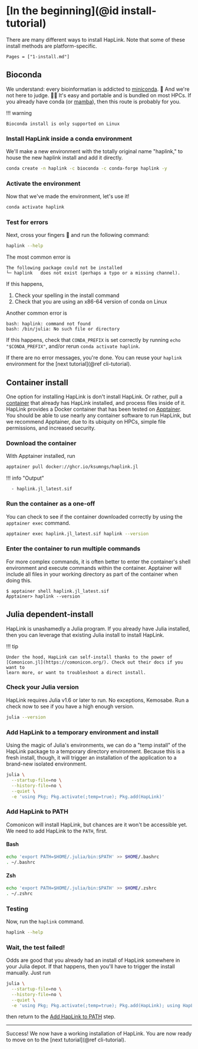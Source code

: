 # [In the beginning](@id install-tutorial)

There are many different ways to install HapLink. Note that some of these
install methods are platform-specific.

```@contents
Pages = ["1-install.md"]
```

## Bioconda

We understand: every bioinformatian is addicted to
[miniconda](https://docs.conda.io/en/latest/miniconda.html). 🐍 And we're not
here to judge. 👩‍⚖️ It's easy and portable and is bundled on most HPCs. If you
already have conda (or [mamba](https://mamba.readthedocs.io/en/latest/)), then
this route is probably for you.

!!! warning
    
    Bioconda install is only supported on Linux

### Install HapLink inside a conda environment

We'll make a new environment with the totally original name "haplink," to house
the new haplink install and add it directly.

```bash
conda create -n haplink -c bioconda -c conda-forge haplink -y
```

### Activate the environment

Now that we've made the environment, let's use it!

```bash
conda activate haplink
```

### Test for errors

Next, cross your fingers 🤞 and run the following command:

```bash
haplink --help
```

The most common error is

```shellsession
The following package could not be installed
└─ haplink   does not exist (perhaps a typo or a missing channel).
```

If this happens,

 1. Check your spelling in the install command
 2. Check that you are using an x86-64 version of conda on Linux

Another common error is

```shellsession
bash: haplink: command not found
bash: /bin/julia: No such file or directory
```

If this happens, check that `CONDA_PREFIX` is set correctly by running
`echo "$CONDA_PREFIX"`, and/or rerun `conda activate haplink`.

If there are no error messages, you're done. You can reuse your
`haplink` environment for the [next tutorial](@ref cli-tutorial).

## Container install

One option for installing HapLink is don't install HapLink. Or rather, pull a
[container](https://apptainer.org/docs/user/1.2/introduction.html#why-use-containers)
that already has HapLink installed, and process files inside of it. HapLink
provides a Docker container that has been tested on [Apptainer](https://apptainer.org).
You should be able to use nearly any container software to run HapLink, but we
recommend Apptainer, due to its ubiquity on HPCs, simple file permissions, and
increased security.

### Download the container

With Apptainer installed, run

```bash
apptainer pull docker://ghcr.io/ksumngs/haplink.jl
```

!!! info "Output"
    
      - haplink.jl_latest.sif

### Run the container as a one-off

You can check to see if the container downloaded correctly by using the
`apptainer exec` command.

```bash
apptainer exec haplink.jl_latest.sif haplink --version
```

### Enter the container to run multiple commands

For more complex commands, it is often better to enter the container's shell
environment and execute commands within the container. Apptainer will include
all files in your working directory as part of the container when doing this.

```shellsession
$ apptainer shell haplink.jl_latest.sif
Apptainer> haplink --version
```

## Julia dependent-install

HapLink is unashamedly a Julia program. If you already have Julia installed,
then you can leverage that existing Julia install to install HapLink.

!!! tip
    
    Under the hood, HapLink can self-install thanks to the power of
    [Comonicon.jl](https://comonicon.org/). Check out their docs if you want to
    learn more, or want to troubleshoot a direct install.

### Check your Julia version

HapLink requires Julia v1.6 or later to run. No exceptions, Kemosabe. Run a
check now to see if you have a high enough version.

```bash
julia --version
```

### Add HapLink to a temporary environment and install

Using the magic of Julia's environments, we can do a "temp install" of the
HapLink package to a temporary directory environment. Because this is a fresh
install, though, it will trigger an installation of the application to a
brand-new isolated environment.

```bash
julia \
  --startup-file=no \
  --history-file=no \
  --quiet \
  -e 'using Pkg; Pkg.activate(;temp=true); Pkg.add(HapLink)'
```

### Add HapLink to PATH

Comonicon will install HapLink, but chances are it won't be accessible yet.
We need to add HapLink to the `PATH`, first.

#### Bash

```bash
echo 'export PATH=$HOME/.julia/bin:$PATH' >> $HOME/.bashrc
. ~/.bashrc
```

#### Zsh

```bash
echo 'export PATH=$HOME/.julia/bin:$PATH' >> $HOME/.zshrc
. ~/.zshrc
```

### Testing

Now, run the `haplink` command.

```bash
haplink --help
```

### Wait, the test failed!

Odds are good that you already had an install of HapLink somewhere in your Julia
depot. If that happens, then you'll have to trigger the install manually. Just
run

```bash
julia \
  --startup-file=no \
  --history-file=no \
  --quiet \
  -e 'using Pkg; Pkg.activate(;temp=true); Pkg.add(HapLink); using HapLink; HapLink.comonicon_install()'
```

then return to the [Add HapLink to PATH](@ref) step.

* * *

Success! We now have a working installation of HapLink. You are now ready to
move on to the [next tutorial](@ref cli-tutorial).
